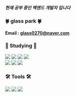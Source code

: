 


##### 현재 공부 중인 백엔드 개발자 입니다
### 🍀 glass park 🍀
#### Email : glass0270@naver.com


### 📝 Studying 📝
<div>
<img src="https://img.shields.io/badge/html5-E34F26?style=flat&logo=html5&logoColor=white"/>
<img src="https://img.shields.io/badge/css3-1572B6?style=flat&logo=css3&logoColor=white"/>
<img src="https://img.shields.io/badge/javascript-F7DF1E?style=flat&logo=javascript&logoColor=white"/>
<img src="https://img.shields.io/badge/mysql-4479A1?style=flat&logo=mysql&logoColor=white"/>
<br>
<img src="https://img.shields.io/badge/Java-007396?style=flat&logo=OpenJDK&logoColor=white"/>
<img src="https://img.shields.io/badge/springboot-6DB33F?style=flat&logo=springboot&logoColor=white"/>
<img src="https://img.shields.io/badge/linux-FCC624?style=flat&logo=linux&logoColor=white"/>
</div>

### 🛠️ Tools 🛠️
<div>
<img src="https://img.shields.io/badge/eclipseide-2C2255?style=flat&logo=eclipseide&logoColor=white"/>
<img src="https://img.shields.io/badge/visualstudiocode-007ACC?style=flat&logo=visualstudiocode&logoColor=white"/>
<img src="https://img.shields.io/badge/github-181717?style=flat&logo=github&logoColor=white"/>
</div>


<!--
**glasspark/glasspark** is a ✨ _special_ ✨ repository because its `README.md` (this file) appears on your GitHub profile.

Here are some ideas to get you started:

- 🔭 I’m currently working on ...
- 🌱 I’m currently learning ...
- 👯 I’m looking to collaborate on ...
- 🤔 I’m looking for help with ...
- 💬 Ask me about ...
- 📫 How to reach me: ...
- 😄 Pronouns: ...
- ⚡ Fun fact: ...
-->
